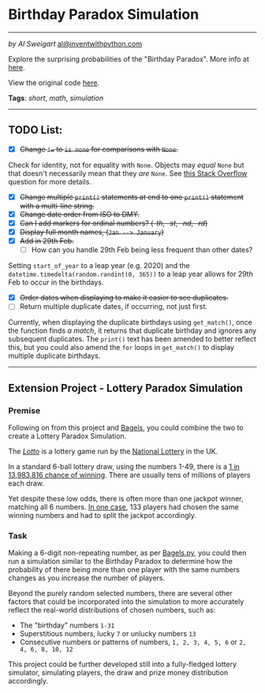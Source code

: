 # Birthday Paradox Simulation

___

_by Al Sweigart_ [al@inventwithpython.com](mailto:al@inventwithpython.com)

Explore the surprising probabilities of the "Birthday Paradox".
More info at [here](https://en.wikipedia.org/wiki/Birthday_problem).

View the original code [here](https://nostarch.com/big-book-small-python-projects).

**Tags**: _short_, _math_, _simulation_

___

## TODO List:
* [x] ~~Change `!=` to `is none` for comparisons with `None`.~~

Check for identity, not for equality with `None`. Objects may _equal_ `None` but that doesn't necessarily mean
that they _are_ `None`. See [this Stack Overflow](https://stackoverflow.com/questions/1504717/why-does-comparing-strings-using-either-or-is-sometimes-produce-a-differe)
question for more details.

* [x] ~~Change multiple `print()` statements at end to one `print()` statement with a multi-line string.~~
* [x] ~~Change date order from ISO to DMY.~~ 
* [x] ~~Can I add markers for ordinal numbers? (-_th_, -_st_, -_nd_, -_rd_)~~
* [x] ~~Display full month names, (`Jan --> January`)~~
* [x] ~~Add in 29th Feb.~~ 
  * [ ] How can you handle 29th Feb being less frequent than other dates?

Setting `start_of_year` to a leap year (e.g. 2020) and the `datetime.timedelta(random.randint(0, 365))`
to a leap year allows for 29th Feb to occur in the birthdays.

* [x] ~~Order dates when displaying to make it easier to see duplicates.~~
* [ ] Return multiple duplicate dates, if occurring, not just first.

Currently, when displaying the duplicate birthdays using `get_match()`, once the function finds _a match_, it returns 
that duplicate birthday and ignores any subsequent duplicates. The `print()` text has been amended to better reflect 
this, but you could also amend the `for` loops in `get_match()` to display multiple duplicate birthdays.

___

## Extension Project - Lottery Paradox Simulation
### Premise

Following on from this project and [Bagels](https://github.com/joshuagladwin/The-Big-Book-of-Small-Python-Projects/tree/master/Project%20%231%20Bagels), you could combine the two to create a Lottery 
Paradox Simulation.

The [_Lotto_](https://en.wikipedia.org/wiki/National_Lottery_(United_Kingdom)#Lotto) is a lottery game run by the 
[National Lottery](https://en.wikipedia.org/wiki/National_Lottery_(United_Kingdom)) in the UK.

In a standard 6-ball lottery draw, using the numbers 1-49, there is a [1 in 13,983,816 chance of winning](https://en.wikipedia.org/wiki/Lottery_mathematics). 
There are usually tens of millions of players each draw.

Yet despite these low odds, there is often more than one jackpot winner, matching all 6 numbers. [In one case](https://www.lottery.co.uk/lotto/results-14-01-1995), 133 players had chosen the same winning numbers and had to split the jackpot accordingly.

### Task

Making a 6-digit non-repeating number, as per [Bagels.py](https://github.com/joshuagladwin/The-Big-Book-of-Small-Python-Projects/blob/master/Project%20%231%20Bagels/bagels.py), you could then run a simulation similar to the Birthday Paradox 
to determine how the probability of there being more than one player with the same numbers changes as you increase the 
number of players.

Beyond the purely random selected numbers, there are several other factors that could be incorporated into the
simulation to more accurately reflect the real-world distributions of chosen numbers, such as:

* The "birthday" numbers `1-31`
* Superstitious numbers, lucky `7` or unlucky numbers `13`
* Consecutive numbers or patterns of numbers, `1, 2, 3, 4, 5, 6` or `2, 4, 6, 8, 10, 12`

This project could be further developed still into a fully-fledged lottery simulator, simulating players, the draw and
prize money distribution accordingly.
